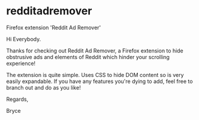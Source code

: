 # redditadremover
Firefox extension 'Reddit Ad Remover'

Hi Everybody. 

Thanks for checking out Reddit Ad Remover, a Firefox extension to hide obstrusive ads and elements of Reddit which hinder your scrolling experience!

The extension is quite simple. Uses CSS to hide DOM content so is very easily expandable. If you have any features you're dying to add, feel free to branch out and do as you like!

Regards,

Bryce
